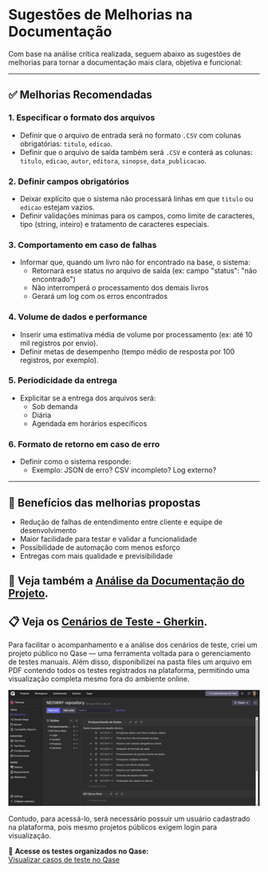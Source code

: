 # Sugestões de Melhorias na Documentação

Com base na análise crítica realizada, seguem abaixo as sugestões de melhorias para tornar a documentação mais clara, objetiva e funcional:

---

## ✅ Melhorias Recomendadas

### 1. **Especificar o formato dos arquivos**
- Definir que o arquivo de entrada será no formato `.CSV` com colunas obrigatórias: `titulo`, `edicao`.
- Definir que o arquivo de saída também será `.CSV` e conterá as colunas: `titulo`, `edicao`, `autor`, `editora`, `sinopse`, `data_publicacao`.

### 2. **Definir campos obrigatórios**
- Deixar explícito que o sistema não processará linhas em que `titulo` ou `edicao` estejam vazios.
- Definir validações mínimas para os campos, como limite de caracteres, tipo (string, inteiro) e tratamento de caracteres especiais.

### 3. **Comportamento em caso de falhas**
- Informar que, quando um livro não for encontrado na base, o sistema:
  - Retornará esse status no arquivo de saída (ex: campo "status": "não encontrado")
  - Não interromperá o processamento dos demais livros
  - Gerará um log com os erros encontrados

### 4. **Volume de dados e performance**
- Inserir uma estimativa média de volume por processamento (ex: até 10 mil registros por envio).
- Definir metas de desempenho (tempo médio de resposta por 100 registros, por exemplo).

### 5. **Periodicidade da entrega**
- Explicitar se a entrega dos arquivos será:
  - Sob demanda
  - Diária
  - Agendada em horários específicos

### 6. **Formato de retorno em caso de erro**
- Definir como o sistema responde:
  - Exemplo: JSON de erro? CSV incompleto? Log externo?

---

## 🧠 Benefícios das melhorias propostas

- Redução de falhas de entendimento entre cliente e equipe de desenvolvimento
- Maior facilidade para testar e validar a funcionalidade
- Possibilidade de automação com menos esforço
- Entregas com mais qualidade e previsibilidade



## 🔗 Veja também a [Análise da Documentação do Projeto](analise-documentacao.md).

## 📋 Veja os [Cenários de Teste - Gherkin](cenarios-enriquecimento.feature).

Para facilitar o acompanhamento e a análise dos cenários de teste, criei um projeto público no Qase — uma ferramenta voltada para o gerenciamento de testes manuais.
Além disso, disponibilizei na pasta files um arquivo em PDF contendo todos os testes registrados na plataforma, permitindo uma visualização completa mesmo fora do ambiente online.

![Projeto no Qase](img/qase.png)

Contudo, para acessá-lo, será necessário possuir um usuário cadastrado na plataforma, pois mesmo projetos públicos exigem login para visualização.

🔗 **Acesse os testes organizados no Qase:**  
[Visualizar casos de teste no Qase](https://app.qase.io/project/NEOWAY)
